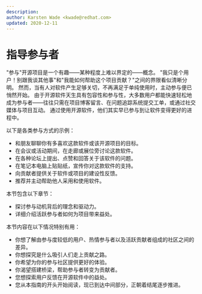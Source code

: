 ```yaml
---
description: 
author: Karsten Wade <kwade@redhat.com>
updated: 2020-12-11
---
```


# 指导参与者

"参与"开源项目是一个有趣——某种程度上难以界定的——概念。
"我只是个用户！别跟我谈其他事"和"我能如何帮助这个项目贡献？"之间的界限看似清晰分明。
然而，当有人对软件产生足够关切，不再满足于单纯使用时，主动参与便已悄然开始。
由于开源软件天生具有包容性和参与性，大多数用户都能快速轻松地成为参与者——往往只需在项目博客留言、在问题追踪系统提交工单，或通过社交媒体与项目互动。
通过使用开源软件，他们其实早已参与到让软件变得更好的进程中。

以下是各类参与方式的示例：

* 和朋友聊聊你有多喜欢这款软件或该开源项目的目标。
* 在会议或活动期间，在走廊或展位旁讨论这款软件。
* 在各种论坛上提出、点赞和回答关于该软件的问题。
* 在笔记本电脑上贴贴纸，宣传你对这款软件的支持。
* 向贡献者提供关于软件或项目的建设性反馈。
* 推荐并主动帮助他人采用和使用软件。

本节包含以下章节：

* 探讨参与动机背后的理念和驱动力。
* 详细介绍活跃参与者如何为项目带来益处。

本节内容在以下情况特别有用：

* 你想了解由参与度较低的用户、热情参与者以及活跃贡献者组成的社区之间的差异。
* 你想探究是什么吸引人们走上贡献之路。
* 你希望为你的参与社区提供更好的体验。
* 你渴望搭建桥梁，帮助参与者转变为贡献者。
* 您想探索用户反馈在开源软件中的益处。
* 您从本指南的开头开始阅读，现已到达中间部分，正朝着结尾逐步推进。
